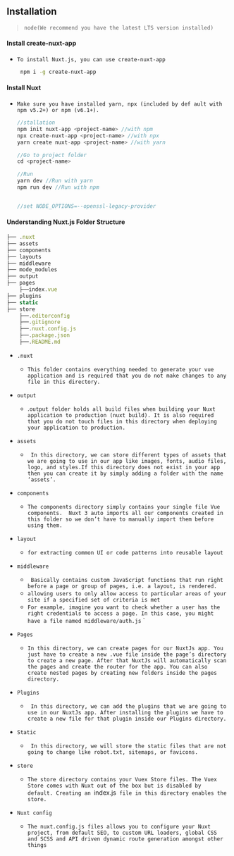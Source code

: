 ## Installation

> `node(We recommend you have the latest LTS version installed)`



#### Install create-nuxt-app

- `To install Nuxt.js, you can use create-nuxt-app `

  ```bash
   npm i -g create-nuxt-app
  ```

  

#### Install  Nuxt

- `Make sure you have installed yarn, npx (included by def ault with npm v5.2+) or npm (v6.1+).`

  ```js
  //stallation
  npm init nuxt-app <project-name> //with npm
  npx create-nuxt-app <project-name> //with npx
  yarn create nuxt-app <project-name> //with yarn
  
  //Go to project folder 
  cd <project-name>
  
  //Run 
  yarn dev //Run with yarn
  npm run dev //Run with npm
  
  
  //set NODE_OPTIONS=--openssl-legacy-provider
  ```





#### Understanding Nuxt.js Folder Structure 

```js
├── .nuxt
├── assets
├── components
├── layouts
├── middleware
├── mode_modules
├── output
├── pages
    ├──index.vue
├── plugins
├── static
├── store
	├──.editorconfig
	├──.gitignore
	├──.nuxt.config.js
	├──.package.json
	├──.README.md

```

- `.nuxt`

  -  `This folder contains everything needed to generate your vue application and is required that you do not make changes to any file in this directory.`

- `output`

  - .`output folder holds all build files when building your Nuxt application to production (nuxt build). It is also required that you do not touch files in this directory when deploying your application to production.`
  
- `assets`
  - ` In this directory, we can store different types of assets that we are going to use in our app like images, fonts, audio files, logo, and styles.If this directory does not exist in your app then you can create it by simply adding a folder with the name ‘assets’.`

- `components`
  - `The components directory simply contains your single file Vue components.  Nuxt 3 auto imports all our components created in this folder so we don’t have to manually import them before using them.`
  
- `layout`

  - `for extracting common UI or code patterns into reusable layout`

- `middleware`

  - ` Basically contains custom JavaScript functions that run right before a page or group of pages, i.e. a layout, is rendered.`
  - `allowing users to only allow access to particular areas of your site if a specified set of criteria is met`
  - `For example, imagine you want to check whether a user has the right credentials to access a page. In this case, you might have a file named middleware/auth.js` `

- `Pages`
  - `In this directory, we can create pages for our NuxtJs app. You just have to create a new .vue file inside the page’s directory to create a new page. After that NuxtJs will automatically scan the pages and create the router for the app. You can also create nested pages by creating new folders inside the pages directory.`
  
- `Plugins`

  - ` In this directory, we can add the plugins that we are going to use in our NuxtJs app. After installing the plugins we have to create a new file for that plugin inside our Plugins directory.`

- `Static`

  - ` In this directory, we will store the static files that are not going to change like robot.txt, sitemaps, or favicons.`

- `store`

  - `The store directory contains your Vuex Store files. The Vuex Store comes with Nuxt out of the box but is disabled by default. Creating an `index.js` file in this directory enables the store.`

- `Nuxt config`
  -   `The nuxt.config.js files allows you to configure your Nuxt project, from default SEO, to custom URL loaders, global CSS and SCSS and API driven dynamic route generation amongst other things`

